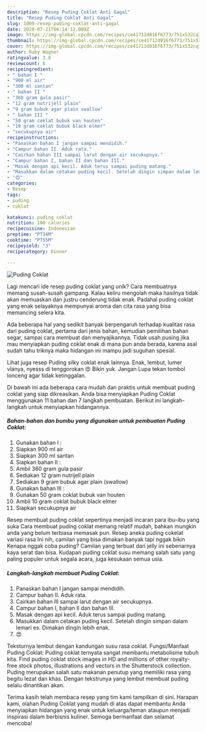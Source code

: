 ```yaml
---
description: "Resep Puding Coklat Anti Gagal"
title: "Resep Puding Coklat Anti Gagal"
slug: 1009-resep-puding-coklat-anti-gagal
date: 2020-07-21T06:14:12.009Z
image: https://img-global.cpcdn.com/recipes/ce41712d016f6773/751x532cq70/puding-coklat-foto-resep-utama.jpg
thumbnail: https://img-global.cpcdn.com/recipes/ce41712d016f6773/751x532cq70/puding-coklat-foto-resep-utama.jpg
cover: https://img-global.cpcdn.com/recipes/ce41712d016f6773/751x532cq70/puding-coklat-foto-resep-utama.jpg
author: Ruby Wagner
ratingvalue: 3.8
reviewcount: 6
recipeingredient:
- " bahan I "
- "900 ml air"
- "300 ml santan"
- " bahan II "
- "360 gram gula pasir"
- "12 gram nutrijell plain"
- "9 gram bubuk agar plain swallow"
- " bahan III "
- "50 gram coklat bubuk van houten"
- "10 gram coklat bubuk black elmer"
- "secukupnya air"
recipeinstructions:
- "Panaskan bahan I jangan sampai mendidih."
- "Campur bahan II. Aduk rata."
- "Cairkan bahan III sampai larut dengan air secukupnya."
- "Campur bahan I, bahan II dan bahan III."
- "Masak dengan api kecil. Aduk terus sampai puding matang."
- "Masukkan dalam cetakan puding kecil. Setelah dingin simpan dalam lemari es. Dimakan dingin lebih enak."
- "😍"
categories:
- Resep
tags:
- puding
- coklat

katakunci: puding coklat 
nutrition: 100 calories
recipecuisine: Indonesian
preptime: "PT34M"
cooktime: "PT55M"
recipeyield: "3"
recipecategory: Dinner

---
```



![Puding Coklat](https://img-global.cpcdn.com/recipes/ce41712d016f6773/751x532cq70/puding-coklat-foto-resep-utama.jpg)

Lagi mencari ide resep puding coklat yang unik? Cara membuatnya memang susah-susah gampang. Kalau keliru mengolah maka hasilnya tidak akan memuaskan dan justru cenderung tidak enak. Padahal puding coklat yang enak selayaknya mempunyai aroma dan cita rasa yang bisa memancing selera kita.

Ada beberapa hal yang sedikit banyak berpengaruh terhadap kualitas rasa dari puding coklat, pertama dari jenis bahan, kemudian pemilihan bahan segar, sampai cara membuat dan menyajikannya. Tidak usah pusing jika mau menyiapkan puding coklat enak di mana pun anda berada, karena asal sudah tahu triknya maka hidangan ini mampu jadi suguhan spesial.

Lihat juga resep Puding silky coklat enak lainnya. Enak, lembut, lumer vlanya, nyesss di tenggorokan 😍 Bikin yuk. Jangan Lupa tekan tombol lonceng agar tidak ketinggalan.


Di bawah ini ada beberapa cara mudah dan praktis untuk membuat puding coklat yang siap dikreasikan. Anda bisa menyiapkan Puding Coklat menggunakan 11 bahan dan 7 langkah pembuatan. Berikut ini langkah-langkah untuk menyiapkan hidangannya.

<!--inarticleads1-->

##### Bahan-bahan dan bumbu yang digunakan untuk pembuatan Puding Coklat:

1. Gunakan  bahan I :
1. Siapkan 900 ml air
1. Siapkan 300 ml santan
1. Siapkan  bahan II :
1. Ambil 360 gram gula pasir
1. Sediakan 12 gram nutrijell plain
1. Sediakan 9 gram bubuk agar plain (swallow)
1. Gunakan  bahan III :
1. Gunakan 50 gram coklat bubuk van houten
1. Ambil 10 gram coklat bubuk black elmer
1. Siapkan secukupnya air


Resep membuat puding coklat sepertinya menjadi incaran para ibu-ibu yang suka Cara membuat puding coklat memang relatif mudah, bahkan mungkin anda yang belum terbiasa memasak pun. Resep aneka puding cokelat variasi rasa Ini nih, camilan yang bisa dimakan banyak tapi nggak bikin Kenapa nggak coba puding? Camilan yang terbuat dari jelly ini sebenarnya kaya serat dan bisa. Kudapan puding coklat susu memang salah satu yang paling populer untuk segala acara, juga kesukaan semua usia. 

<!--inarticleads2-->

##### Langkah-langkah membuat Puding Coklat:

1. Panaskan bahan I jangan sampai mendidih.
1. Campur bahan II. Aduk rata.
1. Cairkan bahan III sampai larut dengan air secukupnya.
1. Campur bahan I, bahan II dan bahan III.
1. Masak dengan api kecil. Aduk terus sampai puding matang.
1. Masukkan dalam cetakan puding kecil. Setelah dingin simpan dalam lemari es. Dimakan dingin lebih enak.
1. 😍


Teksturnya lembut dengan kandungan susu rasa coklat. Fungsi/Manfaat Puding Coklat: Puding coklat ternyata sangat membantu metabolisme tubuh kita. Find puding coklat stock images in HD and millions of other royalty-free stock photos, illustrations and vectors in the Shutterstock collection. Puding merupakan salah satu makanan penutup yang memiliki rasa yang begitu lezat dan khas. Dengan tekstrunya yang lembut membuat puding selalu dinantikan akan. 

Terima kasih telah membaca resep yang tim kami tampilkan di sini. Harapan kami, olahan Puding Coklat yang mudah di atas dapat membantu Anda menyiapkan hidangan yang enak untuk keluarga/teman ataupun menjadi inspirasi dalam berbisnis kuliner. Semoga bermanfaat dan selamat mencoba!
